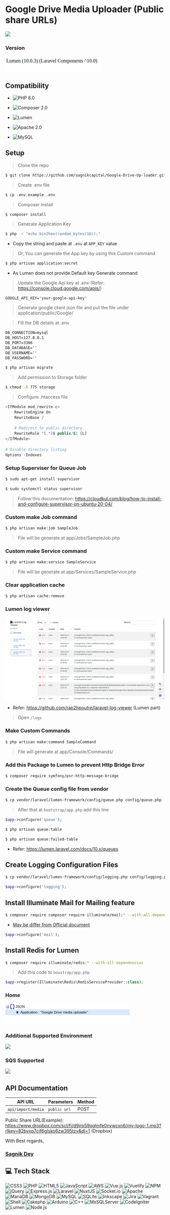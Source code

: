 # Google Drive Media Uploader (Public share URLs)

![](https://user-images.githubusercontent.com/24487280/71655121-0a3f7100-2d68-11ea-9660-d15ee80c7dfb.png)
<!-- [![Build Status](https://travis-ci.org/laravel/lumen-framework.svg)](https://travis-ci.org/laravel/lumen-framework)
[![Total Downloads](https://img.shields.io/packagist/dt/laravel/lumen-framework)](https://packagist.org/packages/laravel/lumen-framework)
[![Latest Stable Version](https://img.shields.io/packagist/v/laravel/lumen-framework)](https://packagist.org/packages/laravel/lumen-framework)
[![License](https://img.shields.io/packagist/l/laravel/lumen)](https://packagist.org/packages/laravel/lumen-framework)


> **Note:** In the years since releasing Lumen, PHP has made a variety of wonderful performance improvements. For this reason, along with the availability of [Laravel Octane](https://laravel.com/docs/octane), we no longer recommend that you begin new projects with Lumen. Instead, we recommend always beginning new projects with [Laravel](https://laravel.com). -->
### Version
![version](blobs/localhost-8000.png)
## Compatibility
- ![PHP 8.0](https://img.shields.io/badge/php-%23777BB4.svg?style=plastic&logo=php&logoColor=white)
<!-- [PHP (8.0)](https://reintech.io/blog/installing-php-8-on-ubuntu-22) -->
- ![Composer 2.0](https://img.shields.io/badge/composer-%23000000.svg?style=plastic&logo=composer&logoColor=white) 
<!-- [Composer (2.0)](https://getcomposer.org/download) -->
- ![Lumen](https://img.shields.io/badge/lumen-%23E74430.svg?style=plastic&logo=lumen&logoColor=white)
<!-- [Lumen (10.0)]() -->
- ![Apache 2.0](https://img.shields.io/badge/apache-%23000000.svg?style=plastic&logo=apache&logoColor=white)
<!-- [Apache or Nginx](https://ubuntu.com/tutorials/install-and-configure-apache#2-installing-apache) -->
- ![MySQL](https://img.shields.io/badge/mysql-%2300f.svg?style=plastic&logo=mysql&logoColor=white) 
<!-- [Mysql](https://dev.mysql.com/doc/mysql-getting-started/en/) -->

## Setup
> Clone the repo
```sh
$ git clone https://github.com/sagnikcapital/Google-Drive-Up-loader.git
```
> Create .env file
```sh
$ cp .env.example .env
```
> Composer install
```sh
$ composer install
```

> Generate Application Key
```sh
$ php -r "echo bin2hex(random_bytes(16));"
```
- Copy the string and paste at `.env` at `APP_KEY` value

> Or, You can generate the App key by using this Custom command
```sh
$ php artisan application:secret
```
- As Lumen does not provide Default key Generate command
> Update the Google Api key at .env (Refer: https://console.cloud.google.com/apis/)
```env
GOOGLE_API_KEY='your-google-api-key'
```
> Generate google client json file and put the file under application/public/Google/ 

> Fill the DB details at .env
```env
DB_CONNECTION=mysql
DB_HOST=127.0.0.1
DB_PORT=3306
DB_DATABASE=''
DB_USERNAME=''
DB_PASSWORD=''
```
```sh
$ php artisan migrate
```
> Add permission to Storage folder
```sh
$ chmod -R 775 storage
```
> Configure .htaccess file
```php
<IfModule mod_rewrite.c>
    RewriteEngine On
    RewriteBase /

    # Redirect to public directory
    RewriteRule ^(.*)$ public/$1 [L]
</IfModule>

# Disable directory listing
Options -Indexes
```

### Setup Superviser for Queue Job
```sh
$ sudo apt-get install supervisor
```
```sh
$ sudo systemctl status supervisor
```
> Follow this documentation: https://cloudkul.com/blog/how-to-install-and-configure-supervisor-on-ubuntu-20-04/
### Custom make Job command
```sh
$ php artisan make:job SampleJob
```
> File will be generate at app/Jobs/SampleJob.php
### Custom make Service command
```sh
$ php artisan make:service SampleService
```
> File will be generate at app/Services/SampleService.php

### Clear application cache
```sh
$ php artisan cache:remove
```
### Lumen log viewer
![Log](blobs/Laravel-log-viewer.png)
- Refer: https://github.com/rap2hpoutre/laravel-log-viewer (Lumen part)
> Open `/logs`

### Make Custom Commands
```sh
$ php artisan make:command SampleCommand
```
> File will generate at app/Console/Commands/

### Add this Package to Lumen to prevent Http Bridge Error
```sh
$ composer require symfony/psr-http-message-bridge
```
### Create the Queue config file from vendor
```sh
$ cp vendor/laravel/lumen-framework/config/queue.php config/queue.php
```
> After that at `bootstrap/app.php` add this line
```php
$app->configure('queue');
```
```sh
$ php artisan queue:table
```
```sh
$ php artisan queue:failed-table
```
- Refer: https://lumen.laravel.com/docs/10.x/queues
## Create Logging Configuration Files
```sh
$ cp vendor/laravel/lumen-framework/config/logging.php config/logging.php
```
```php
$app->configure('logging');
```
## Install Illuminate Mail for Mailing feature
```sh
$ composer require composer require illuminate/mail:* --with-all-dependencies
```
- [May be differ from Official document](https://lumen.laravel.com/docs/10.x/mail)
```php
$app->configure('mail');
```
## Install Redis for Lumen
```sh
$ composer require illuminate/redis:* --with-all-dependencies
```
> Add this code to `boostrap/app.php`
```php
$app->register(Illuminate\Redis\RedisServiceProvider::class);
```
### Home
![Preview](blobs/Online-JSON-Viewer-and-Formatter.png)

### Additional Supported Environment
![](https://upload.wikimedia.org/wikipedia/commons/e/ea/Docker_%28container_engine%29_logo_%28cropped%29.png)

### SQS Supported
![](https://miro.medium.com/v2/resize:fit:360/1*qoA4HkaQTAAWHb_tMTi0UA.png)

<!-- ### Redis Queue Supported
![](https://www.drupal.org/files/issues/2022-09-30/redis-project-browser-cube.png) -->

## API  Documentation
| API URL                 | Parameters          | Method   |
|-------------------------|---------------------|----------|
| `api/import/media`      | `public url`        | POST     |                    

Public Share URL(Example): https://www.dropbox.com/scl/fi/d9irp59qqlmfe0nvwcxn6/my-logo-1.mp3?rlkey=82bvxp7cjf6glsko6zw395tzv&dl=1 (Dropbox)
<!-- ## Contributing

Thank you for considering contributing to Lumen! The contribution guide can be found in the [Laravel documentation](https://laravel.com/docs/contributions). -->

With Best regards,
 ### [Sagnik Dey](https://in.linkedin.com/in/sagnik-dey-483423a9)


## 💻 Tech Stack
![CSS3](https://img.shields.io/badge/css3-%231572B6.svg?style=plastic&logo=css3&logoColor=white) ![PHP](https://img.shields.io/badge/php-%23777BB4.svg?style=plastic&logo=php&logoColor=white) ![HTML5](https://img.shields.io/badge/html5-%23E34F26.svg?style=plastic&logo=html5&logoColor=white) ![JavaScript](https://img.shields.io/badge/javascript-%23323330.svg?style=plastic&logo=javascript&logoColor=%23F7DF1E) ![AWS](https://img.shields.io/badge/AWS-%23FF9900.svg?style=plastic&logo=amazon-aws&logoColor=white) ![Vue.js](https://img.shields.io/badge/vuejs-%2335495e.svg?style=plastic&logo=vuedotjs&logoColor=%234FC08D) ![Vuetify](https://img.shields.io/badge/Vuetify-1867C0?style=plastic&logo=vuetify&logoColor=AEDDFF) ![NPM](https://img.shields.io/badge/NPM-%23000000.svg?style=plastic&logo=npm&logoColor=white) ![jQuery](https://img.shields.io/badge/jquery-%230769AD.svg?style=plastic&logo=jquery&logoColor=white) ![Express.js](https://img.shields.io/badge/express.js-%23404d59.svg?style=plastic&logo=express&logoColor=%2361DAFB) ![Laravel](https://img.shields.io/badge/laravel-%23FF2D20.svg?style=plastic&logo=laravel&logoColor=white) ![NuxtJS](https://img.shields.io/badge/Nuxt-black?style=plastic&logo=nuxt.js&logoColor=white) ![Socket.io](https://img.shields.io/badge/Socket.io-black?style=plastic&logo=socket.io&badgeColor=010101) ![Apache](https://img.shields.io/badge/apache-%23D42029.svg?style=plastic&logo=apache&logoColor=white) ![MariaDB](https://img.shields.io/badge/MariaDB-003545?style=plastic&logo=mariadb&logoColor=white) ![MongoDB](https://img.shields.io/badge/MongoDB-%234ea94b.svg?style=plastic&logo=mongodb&logoColor=white) ![MySQL](https://img.shields.io/badge/mysql-%2300f.svg?style=plastic&logo=mysql&logoColor=white) ![SQLite](https://img.shields.io/badge/sqlite-%2307405e.svg?style=plastic&logo=sqlite&logoColor=white) ![Inkscape](https://img.shields.io/badge/Inkscape-e0e0e0?style=plastic&logo=inkscape&logoColor=080A13) ![Jira](https://img.shields.io/badge/jira-%230A0FFF.svg?style=plastic&logo=jira&logoColor=white) ![Vagrant](https://img.shields.io/badge/vagrant-%231563FF.svg?style=plastic&logo=vagrant&logoColor=white)
![Shell](https://img.shields.io/badge/shell-%231563FF.svg?style=plastic&logo=shell&logoColor=white) ![Cakephp](https://img.shields.io/badge/cakephp-%23FF2D20.svg?style=plastic&logo=cakephp&logoColor=white) ![Arduino](https://img.shields.io/badge/arduino-%231563FF.svg?style=plastic&logo=arduino&logoColor=white) ![C++](https://img.shields.io/badge/c++-%231563FF.svg?style=plastic&logo=cplusplus&logoColor=white) ![MsSQLServer](https://img.shields.io/badge/mssql-%23FF2D20.svg?style=plastic&logo=microsoft-sql-server&logoColor=white) ![CodeIgniter](https://img.shields.io/badge/CodeIgniter-%23FF2D20.svg?style=plastic&logo=codeigniter&logoColor=white) ![Lumen](https://img.shields.io/badge/Lumen-%23FF2D20.svg?style=plastic&logo=lumen&logoColor=white) ![Node.js](https://img.shields.io/badge/Node.js-%2343853D.svg?style=plastic&logo=node.js&logoColor=white)



